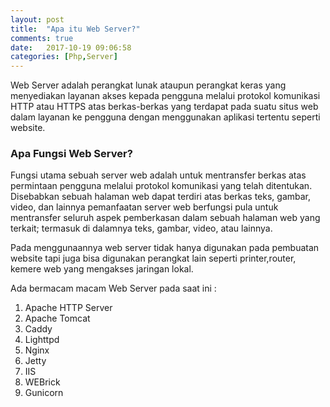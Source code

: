```yaml
---
layout: post
title:  "Apa itu Web Server?"
comments: true
date:   2017-10-19 09:06:58
categories: [Php,Server]
---
```


Web Server adalah perangkat lunak ataupun perangkat keras yang menyediakan layanan akses kepada pengguna melalui protokol komunikasi HTTP atau HTTPS atas berkas-berkas yang terdapat pada suatu situs web dalam layanan ke pengguna dengan menggunakan aplikasi tertentu seperti website.

<h3>Apa Fungsi Web Server?</h3>

Fungsi utama sebuah server web adalah untuk mentransfer berkas atas permintaan pengguna melalui protokol komunikasi yang telah ditentukan. Disebabkan sebuah halaman web dapat terdiri atas berkas teks, gambar, video, dan lainnya pemanfaatan server web berfungsi pula untuk mentransfer seluruh aspek pemberkasan dalam sebuah halaman web yang terkait; termasuk di dalamnya teks, gambar, video, atau lainnya.

Pada menggunaannya web server tidak hanya digunakan pada pembuatan website tapi juga bisa digunakan perangkat lain seperti printer,router, kemere web yang mengakses jaringan lokal.

Ada bermacam macam Web Server pada saat ini :

1. Apache HTTP Server
2. Apache Tomcat
3. Caddy
4. Lighttpd
5. Nginx
6. Jetty
7. IIS
8. WEBrick
9. Gunicorn